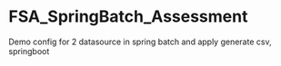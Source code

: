 # FSA_SpringBatch_Assessment
Demo config for 2 datasource in spring batch and apply generate csv, springboot